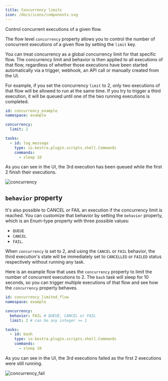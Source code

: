 ```yaml
---
title: Concurrency limits
icon: /docs/icons/components.svg
---
```


Control concurrent executions of a given flow.

The flow level `concurrency` property allows you to control the number of concurrent executions of a given flow by setting the `limit` key.

You can treat concurrency as a global concurrency limit for that specific flow. The concurrency limit and behavior is then applied to all executions of that flow, regardless of whether those executions have been started automatically via a trigger, webhook, an API call or manually created from the UI.

For example, if you set the concurrency `limit` to 2, only two executions of that flow will be allowed to run at the same time. If you try to trigger a third execution, it will be queued until one of the two running executions is completed.

```yaml
id: concurrency_example
namespace: example

concurrency:
  limit: 2

tasks:
  - id: log_message
    type: io.kestra.plugin.scripts.shell.Commands
    commands:
      - sleep 10

```

As you can see in the UI, the 3rd execution has been queued while the first 2 finish their executions.

![concurrency](/docs/workflow-components/concurrency.png)


## `behavior` property

It's also possible to CANCEL or FAIL an execution if the concurrency limit is reached. You can customize that behavior by setting the `behavior` property, which is an Enum-type property with three possible values: 
- `QUEUE`
- `CANCEL`
- `FAIL`. 

When `concurrency` is set to 2, and using the `CANCEL` or `FAIL` behavior, the third execution's state will be immediately set to `CANCELLED` or `FAILED` status respectively without running any task.

Here is an example flow that uses the `concurrency` property to limit the number of concurrent executions to 2. The `bash` task will sleep for 10 seconds, so you can trigger multiple executions of that flow and see how the `concurrency` property behaves.

```yaml
id: concurrency_limited_flow
namespace: example

concurrency:
  behavior: FAIL # QUEUE, CANCEL or FAIL
  limit: 2 # can be any integer >= 1

tasks:
  - id: bash
    type: io.kestra.plugin.scripts.shell.Commands
    commands:
      - sleep 10
```

As you can see in the UI, the 3rd executions failed as the first 2 executions were still running.

![concurrency_fail](/docs/workflow-components/concurrency_fail.png)